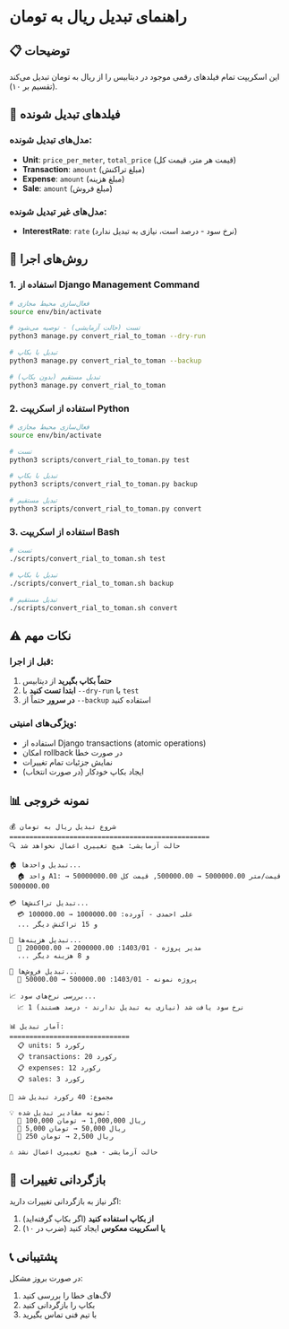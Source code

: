 # راهنمای تبدیل ریال به تومان

## 📋 توضیحات

این اسکریپت تمام فیلدهای رقمی موجود در دیتابیس را از ریال به تومان تبدیل می‌کند (تقسیم بر ۱۰).

## 🎯 فیلدهای تبدیل شونده

### مدل‌های تبدیل شونده:
- **Unit**: `price_per_meter`, `total_price` (قیمت هر متر، قیمت کل)
- **Transaction**: `amount` (مبلغ تراکنش)
- **Expense**: `amount` (مبلغ هزینه)
- **Sale**: `amount` (مبلغ فروش)

### مدل‌های غیر تبدیل شونده:
- **InterestRate**: `rate` (نرخ سود - درصد است، نیازی به تبدیل ندارد)

## 🚀 روش‌های اجرا

### 1. استفاده از Django Management Command

```bash
# فعال‌سازی محیط مجازی
source env/bin/activate

# تست (حالت آزمایشی) - توصیه می‌شود
python3 manage.py convert_rial_to_toman --dry-run

# تبدیل با بکاپ
python3 manage.py convert_rial_to_toman --backup

# تبدیل مستقیم (بدون بکاپ)
python3 manage.py convert_rial_to_toman
```

### 2. استفاده از اسکریپت Python

```bash
# فعال‌سازی محیط مجازی
source env/bin/activate

# تست
python3 scripts/convert_rial_to_toman.py test

# تبدیل با بکاپ
python3 scripts/convert_rial_to_toman.py backup

# تبدیل مستقیم
python3 scripts/convert_rial_to_toman.py convert
```

### 3. استفاده از اسکریپت Bash

```bash
# تست
./scripts/convert_rial_to_toman.sh test

# تبدیل با بکاپ
./scripts/convert_rial_to_toman.sh backup

# تبدیل مستقیم
./scripts/convert_rial_to_toman.sh convert
```

## ⚠️ نکات مهم

### قبل از اجرا:
1. **حتماً بکاپ بگیرید** از دیتابیس
2. **ابتدا تست کنید** با `--dry-run` یا `test`
3. **در سرور** حتماً از `--backup` استفاده کنید

### ویژگی‌های امنیتی:
- استفاده از Django transactions (atomic operations)
- امکان rollback در صورت خطا
- نمایش جزئیات تمام تغییرات
- ایجاد بکاپ خودکار (در صورت انتخاب)

## 📊 نمونه خروجی

```
💰 شروع تبدیل ریال به تومان
==================================================
🔍 حالت آزمایشی: هیچ تغییری اعمال نخواهد شد

🏠 تبدیل واحدها...
  🏠 واحد A1: قیمت/متر 5000000.00 → 500000.00, قیمت کل 50000000.00 → 5000000.00

💳 تبدیل تراکنش‌ها...
  💳 علی احمدی - آورده: 1000000.00 → 100000.00
  ... و 15 تراکنش دیگر

💸 تبدیل هزینه‌ها...
  💸 مدیر پروژه - 1403/01: 2000000.00 → 200000.00
  ... و 8 هزینه دیگر

🛒 تبدیل فروش‌ها...
  🛒 پروژه نمونه - 1403/01: 500000.00 → 50000.00

📈 بررسی نرخ‌های سود...
  📈 1 نرخ سود یافت شد (نیازی به تبدیل ندارند - درصد هستند)

📊 آمار تبدیل:
==============================
  📋 units: 5 رکورد
  📋 transactions: 20 رکورد
  📋 expenses: 12 رکورد
  📋 sales: 3 رکورد

🎯 مجموع: 40 رکورد تبدیل شد

💡 نمونه مقادیر تبدیل شده:
  🔸 ریال 1,000,000 → تومان 100,000
  🔸 ریال 50,000 → تومان 5,000
  🔸 ریال 2,500 → تومان 250

⚠️ حالت آزمایشی - هیچ تغییری اعمال نشد
```

## 🔄 بازگردانی تغییرات

اگر نیاز به بازگردانی تغییرات دارید:

1. **از بکاپ استفاده کنید** (اگر بکاپ گرفته‌اید)
2. **یا اسکریپت معکوس** ایجاد کنید (ضرب در ۱۰)

## 📞 پشتیبانی

در صورت بروز مشکل:
1. لاگ‌های خطا را بررسی کنید
2. بکاپ را بازگردانی کنید
3. با تیم فنی تماس بگیرید
